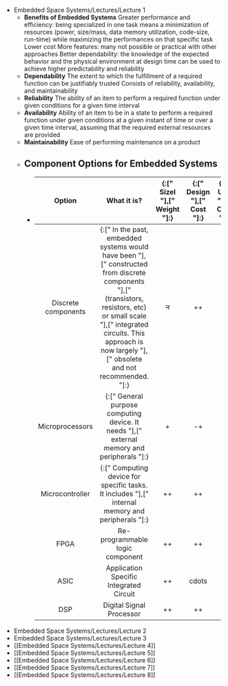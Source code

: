 - Embedded Space Systems/Lectures/Lecture 1
	- **Benefits of Embedded Systems**
	  Greater performance and efficiency: being specialized in one task means a minimization of resources (power, size/mass, data memory utilization, code-size, run-time) while maximizing the performances on that specific task
	  Lower cost
	  More features: many not possible or practical with other approaches
	  Better dependability: the knowledge of the expected behavior and the physical environment at design time can be used to achieve higher predictability and reliability
	- **Dependability**
	  The extent to which the fulfillment of a required function can be justifiably trusted
	  Consists of reliability, availability, and maintainability
	- **Reliability**
	  The ability of an item to perform a required function under given conditions for a given time interval
	- **Availability**
	  Ability of an item to be in a state to perform a required function under given conditions at a given instant of time or over a given time interval, assuming that the required external resources are provided
	- **Maintainability**
	  Ease of performing maintenance on a product
	- ## Component Options for Embedded Systems
		- | Option | What it is? | {:[" Sizel "],[" Weight "]:} | {:[" Design "],[" Cost "]:} | {:[" Unit "],[" Cost "]:} | Flexibility | Power |
		  | :---: | :---: | :---: | :---: | :---: | :---: | :---: |
		  | Discrete components | {:[" In the past, embedded systems would have been "],[" constructed from discrete components "],[" (transistors, resistors, etc) or small scale "],[" integrated circuits. This approach is now largely "],[" obsolete and not recommended. "]:} | न | ++ | + |  | ? |
		  | Microprocessors | {:[" General purpose computing device. It needs "],[" external memory and peripherals "]:} | + | -+ | + | ++ | cdots |
		  | Microcontroller | {:[" Computing device for specific tasks. It includes "],[" internal memory and peripherals "]:} | ++ | ++ | ++ | ++ | + |
		  | FPGA | Re-programmable logic component | ++ | ++ | +- | ++ | ++ |
		  | ASIC | Application Specific Integrated Circuit | ++ | cdots | ++ | -. | +++ |
		  | DSP | Digital Signal Processor | ++ | ++ | ++ | ++ | .. |
- Embedded Space Systems/Lectures/Lecture 2
- Embedded Space Systems/Lectures/Lecture 3
- [[Embedded Space Systems/Lectures/Lecture 4]]
- [[Embedded Space Systems/Lectures/Lecture 5]]
- [[Embedded Space Systems/Lectures/Lecture 6]]
- [[Embedded Space Systems/Lectures/Lecture 7]]
- [[Embedded Space Systems/Lectures/Lecture 8]]